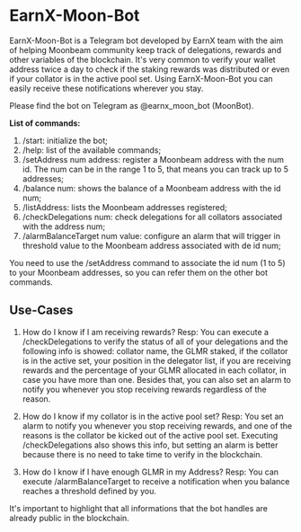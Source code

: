 # EarnX-Moon-Bot
EarnX-Moon-Bot is a Telegram bot developed by EarnX team with the aim of helping Moonbeam community keep track of delegations, rewards and other variables of the blockchain. It's very common to verify your wallet address twice a day to check if the staking rewards was distributed or even if your collator is in the active pool set. Using EarnX-Moon-Bot you can easily receive these notifications wherever you stay.

Please find the bot on Telegram as @earnx_moon_bot (MoonBot).

**List of commands:**

1. /start: initialize the bot;
2. /help: list of the available commands;
3. /setAddress num address: register a Moonbeam address with the num id. The num can be in the range 1 to 5, that means you can track up to 5 addresses;
4. /balance num: shows the balance of a Moonbeam address with the id num;
5. /listAddress: lists the Moonbeam addresses registered;
6. /checkDelegations num: check delegations for all collators associated with the address num;
7. /alarmBalanceTarget num value: configure an alarm that will trigger in threshold value to the Moonbeam address associated with de id num;

You need to use the /setAddress command to associate the id num (1 to 5) to your Moonbeam addresses, so you can refer them on the other bot commands.

## Use-Cases

1. How do I know if I am receiving rewards? 
Resp: You can execute a /checkDelegations to verify the status of all of your delegations and the following info is showed: collator name, the GLMR staked, if the collator is in the active set, your position in the delegator list, if you are receiving rewards and the percentage of your GLMR allocated in each collator, in case you have more than one. Besides that, you can also set an alarm to notify you whenever you stop receiving rewards regardless of the reason.

2. How do I know if my collator is in the active pool set?
Resp: You set an alarm to notify you whenever you stop receiving rewards, and one of the reasons is the collator be kicked out of the active pool set. Executing /checkDelegations also shows this info, but setting an alarm is better because there is no need to take time to verify in the blockchain.

3. How do I know if I have enough GLMR in my Address?
Resp: You can execute /alarmBalanceTarget to receive a notification when you balance reaches a threshold defined by you.


It's important to highlight that all informations that the bot handles are already public in the blockchain.
